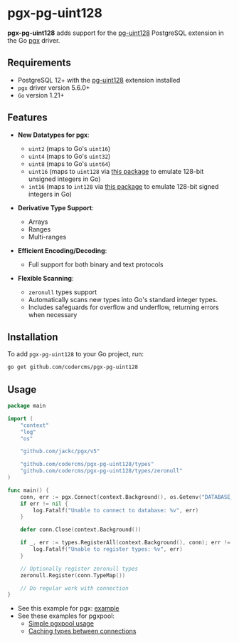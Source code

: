 # pgx-pg-uint128

**pgx-pg-uint128** adds support for the [pg-uint128](https://github.com/codercms/pg-uint128) PostgreSQL extension in
the Go [pgx](https://github.com/jackc/pgx) driver.

## Requirements

- PostgreSQL 12+ with the [pg-uint128](https://github.com/codercms/pg-uint128) extension installed
- `pgx` driver version 5.6.0+
- `Go` version 1.21+

## Features

- **New Datatypes for pgx**:
    - `uint2` (maps to Go's `uint16`)
    - `uint4` (maps to Go's `uint32`)
    - `uint8` (maps to Go's `uint64`)
    - `uint16` (maps to `uint128` via [this package](https://pkg.go.dev/lukechampine.com/uint128) to emulate 128-bit
      unsigned integers in Go)
    - `int16` (maps to `int128` via [this package](https://pkg.go.dev/go.shabbyrobe.org/num) to emulate 128-bit
      signed integers in Go)

- **Derivative Type Support**:
    - Arrays
    - Ranges
    - Multi-ranges

- **Efficient Encoding/Decoding**:
    - Full support for both binary and text protocols

- **Flexible Scanning**:
    - `zeronull` types support
    - Automatically scans new types into Go's standard integer types.
    - Includes safeguards for overflow and underflow, returning errors when necessary

## Installation

To add `pgx-pg-uint128` to your Go project, run:

```sh
go get github.com/codercms/pgx-pg-uint128
```

## Usage

```go
package main

import (
	"context"
	"log"
	"os"

	"github.com/jackc/pgx/v5"

	"github.com/codercms/pgx-pg-uint128/types"
	"github.com/codercms/pgx-pg-uint128/types/zeronull"
)

func main() {
	conn, err := pgx.Connect(context.Background(), os.Getenv("DATABASE_URL"))
	if err != nil {
		log.Fatalf("Unable to connect to database: %v", err)
	}

	defer conn.Close(context.Background())

	if _, err := types.RegisterAll(context.Background(), conn); err != nil {
		log.Fatalf("Unable to register types: %v", err)
	}

	// Optionally register zeronull types
	zeronull.Register(conn.TypeMap())

	// Do regular work with connection
}
```

- See this example for pgx: [example](examples/pgx/main.go)
- See these examples for pgxpool:
    - [Simple pgxpool usage](examples/pgxpool/simple/main.go)
    - [Caching types between connections](examples/pgxpool/cache/main.go)
